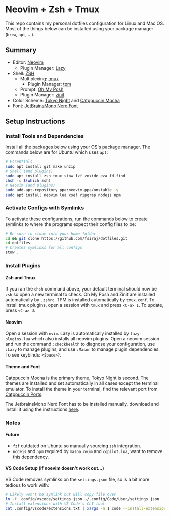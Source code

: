 # Neovim + Zsh + Tmux

This repo contains my personal dotfiles configuration for Linux and Mac OS. Most of the things below can be installed using your package manager (`brew`, `apt`, ...).

## Summary

- Editor: [Neovim](https://neovim.io/)
  - Plugin Manager: [Lazy](https://github.com/folke/lazy.nvim)
- Shell: [ZSH](https://www.zsh.org/)
  - Multiplexing: [tmux](https://github.com/tmux/tmux)
    - Plugin Manager: [tpm](https://github.com/tmux-plugins/tpm)
  - Prompt: [Oh My Posh](https://ohmyposh.dev/)
  - Plugin Manager: [zinit](https://github.com/zdharma-continuum/zinit)
- Color Scheme: [Tokyo Night](https://github.com/tokyo-night/tokyo-night-vscode-theme?tab=readme-ov-file#color-palette) and [Catppuccin Mocha](https://catppuccin.com/palette)
- Font: [JetBrainsMono Nerd Font](https://github.com/ryanoasis/nerd-fonts/tree/master/patched-fonts/JetBrainsMono)

## Setup Instructions

### Install Tools and Dependencies

Install all the packages below using your OS's package manager. The commands below are for Ubuntu which uses `apt`:

```bash
# Essentials
sudo apt install git make unzip
# Shell (and plugins)
sudo apt install zsh tmux stow fzf zoxide eza fd-find
chsh -s $(which zsh)
# Neovim (and plugins)
sudo add-apt-repository ppa:neovim-ppa/unstable -y
sudo apt install neovim lua xsel ripgrep nodejs npm 
```

### Activate Configs with Symlinks

To activate these configurations, run the commands below to create symlinks to where the programs expect their config files to be:

```bash
# Be sure to clone into your home folder
cd && git clone https://github.com/fsiraj/dotfiles.git
cd dotfiles
# Creates symlinks for all configs
stow .
```

### Install Plugins

#### Zsh and Tmux

If you ran the `chsh` command above, your default terminal should now be `zsh` so open a new terminal to check. Oh My Posh and Zinit are installed automatically by `.zshrc`. TPM is installed automatically by `tmux.conf`. To install tmux plugins, open a session with `tmux` and press `<C-a> I`. To update, press `<C-a> U`.

#### Neovim

Open a session with `nvim`. Lazy is automatically installed by `lazy-plugins.lua` which also installs all neovim plugins. Open a neovim session and run the command `:checkhealth` to diagnose your configuration, use `:Lazy` to manage plugins, and use `:Mason` to manage plugin dependencies. To see keybinds: `<Space>?`.

#### Theme and Font

Catppuccin Mocha is the primary theme, Tokyo Night is second. The themes are installed and set automatically in all cases except the terminal emulator. To install the theme in your terminal, find the relevant port from [Catppuccin Ports](https://catppuccin.com/ports).

The JetbrainsMono Nerd Font has to be installed manually, download and install it using the instructions [here](https://gist.github.com/matthewjberger/7dd7e079f282f8138a9dc3b045ebefa0).

### Notes

#### Future

- `fzf` outdated on Ubuntu so manually sourcing `zsh` integration.
- `nodejs` and `npm` required by `mason.nvim` and `copilot.lua`, want to remove this dependency.

#### VS Code Setup (if noevim doesn't work out...)

VS Code removes symlinks on the `settings.json` file, so is a bit more tedious to work with:

```bash
# Likely won't be symlink but will copy file over
ln -f .config/vscode/settings.json ~/.config/Code/User/settings.json
# Install extensions with VS Code's CLI tool
cat .config/vscode/extensions.txt | xargs -n 1 code --install-extension
```
